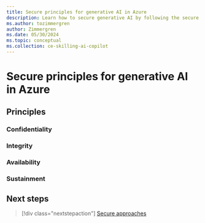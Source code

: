 ```yaml
---
title: Secure principles for generative AI in Azure
description: Learn how to secure generative AI by following the secure principles from the Cloud Adoption Framework.
ms.author: tozimmergren
author: Zimmergren
ms.date: 05/30/2024
ms.topic: conceptual
ms.collection: ce-skilling-ai-copilot
---
```


# Secure principles for generative AI in Azure

## Principles

### Confidentiality

### Integrity

### Availability

### Sustainment

## Next steps

> [!div class="nextstepaction"]
> [Secure approaches](./secure-approaches.md)
